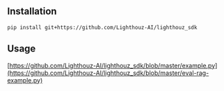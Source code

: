 ## Installation
```pip install git+https://github.com/Lighthouz-AI/lighthouz_sdk```

## Usage
[https://github.com/Lighthouz-AI/lighthouz_sdk/blob/master/example.py](https://github.com/Lighthouz-AI/lighthouz_sdk/blob/master/eval-rag-example.py)
